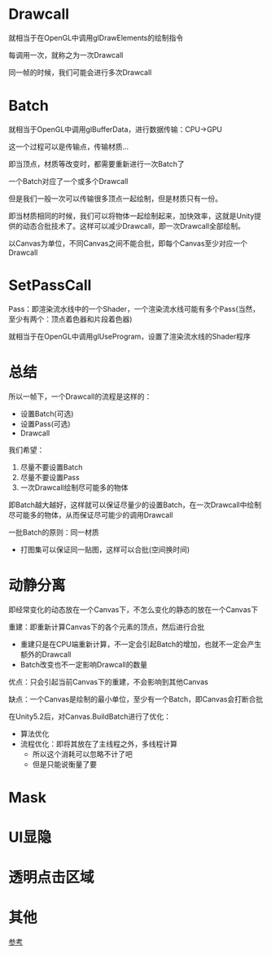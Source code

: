 # Drawcall

就相当于在OpenGL中调用glDrawElements的绘制指令

每调用一次，就称之为一次Drawcall

同一帧的时候，我们可能会进行多次Drawcall

# Batch

就相当于OpenGL中调用glBufferData，进行数据传输：CPU->GPU

这一个过程可以是传输点，传输材质...

即当顶点，材质等改变时，都需要重新进行一次Batch了

一个Batch对应了一个或多个Drawcall

但是我们一般一次可以传输很多顶点一起绘制，但是材质只有一份。

即当材质相同的时候，我们可以将物体一起绘制起来，加快效率，这就是Unity提供的动态合批技术了。这样可以减少Drawcall，即一次Drawcall全部绘制。

以Canvas为单位，不同Canvas之间不能合批，即每个Canvas至少对应一个Drawcall

# SetPassCall

Pass：即渲染流水线中的一个Shader，一个渲染流水线可能有多个Pass(当然，至少有两个：顶点着色器和片段着色器)

就相当于在OpenGL中调用glUseProgram，设置了渲染流水线的Shader程序

# 总结

所以一帧下，一个Drawcall的流程是这样的：
- 设置Batch(可选)
- 设置Pass(可选)
- Drawcall

我们希望：
1. 尽量不要设置Batch
2. 尽量不要设置Pass
3. 一次Drawcall绘制尽可能多的物体

即Batch越大越好，这样就可以保证尽量少的设置Batch，在一次Drawcall中绘制尽可能多的物体，从而保证尽可能少的调用Drawcall

一批Batch的原则：同一材质
- 打图集可以保证同一贴图，这样可以合批(空间换时间)

# 动静分离

即经常变化的动态放在一个Canvas下，不怎么变化的静态的放在一个Canvas下

重建：即重新计算Canvas下的各个元素的顶点，然后进行合批
- 重建只是在CPU端重新计算，不一定会引起Batch的增加，也就不一定会产生额外的Drawcall
- Batch改变也不一定影响Drawcall的数量

优点：只会引起当前Canvas下的重建，不会影响到其他Canvas

缺点：一个Canvas是绘制的最小单位，至少有一个Batch，即Canvas会打断合批

在Unity5.2后，对Canvas.BuildBatch进行了优化：
- 算法优化
- 流程优化：即将其放在了主线程之外，多线程计算
	- 所以这个消耗可以忽略不计了吧
	- 但是只能说衡量了要

# Mask

# UI显隐

# 透明点击区域

# 其他

[参考](https://zhuanlan.zhihu.com/p/466045943)